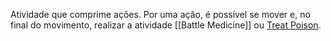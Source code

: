 Atividade que comprime ações. Por uma ação, é possível se mover e, no final do movimento, realizar a atividade [[Battle Medicine]] ou [Treat Poison](https://2e.aonprd.com/Actions.aspx?ID=2398).